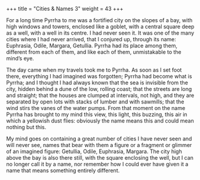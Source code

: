 +++
title = "Cities & Names 3"
weight = 43
+++

For a long time Pyrrha to me was a fortified city on the slopes of a bay, with high windows and towers, enclosed like a goblet, with a central square deep as a well, with a well in its centre. I had never seen it. It was one of the many cities where I had never arrived, that I conjured up, through its name: Euphrasia, Odile, Margara, Getullia. Pyrrha had its place among them, different from each of them, and like each of them, unmistakable to the mind’s eye.

The day came when my travels took me to Pyrrha. As soon as I set foot there, everything I had imagined was forgotten; Pyrrha had become what is Pyrrha; and I thought I had always known that the sea is invisible from the city, hidden behind a dune of the low, rolling coast; that the streets are long and straight; that the houses are clumped at intervals, not high, and they are separated by open lots with stacks of lumber and with sawmills; that the wind stirs the vanes of the water pumps. From that moment on the name Pyrrha has brought to my mind this view, this light, this buzzing, this air in which a yellowish dust flies: obviously the name means this and could mean nothing but this.

My mind goes on containing a great number of cities I have never seen and will never see, names that bear with them a figure or a fragment or glimmer of an imagined figure: Getullia, Odile, Euphrasia, Margara. The city high above the bay is also there still, with the square enclosing the well, but I can no longer call it by a name, nor remember how I could ever have given it a name that means something entirely different.